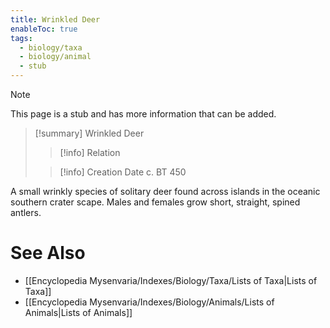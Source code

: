 ```yaml
---
title: Wrinkled Deer
enableToc: true
tags:
  - biology/taxa
  - biology/animal
  - stub
---
```


> [!note]
> This page is a stub and has more information that can be added.

> [!summary] Wrinkled Deer
> > [!info] Relation
>
> > [!info] Creation Date
> > c. BT 450

A small wrinkly species of solitary deer found across islands in the oceanic southern crater scape. Males and females grow short, straight, spined antlers.

# See Also
- [[Encyclopedia Mysenvaria/Indexes/Biology/Taxa/Lists of Taxa|Lists of Taxa]]
- [[Encyclopedia Mysenvaria/Indexes/Biology/Animals/Lists of Animals|Lists of Animals]]
